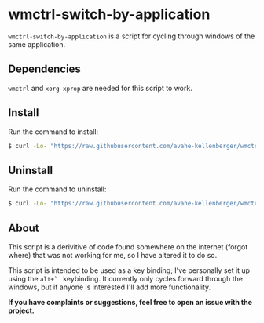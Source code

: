 # wmctrl-switch-by-application

`wmctrl-switch-by-application` is a script for cycling through windows of the same application.

## Dependencies
`wmctrl` and `xorg-xprop` are needed for this script to work.

## Install

Run the command to install:

```sh
$ curl -Lo- "https://raw.githubusercontent.com/avahe-kellenberger/wmctrl-switch-by-application/master/install.sh" | sudo bash
```

## Uninstall
Run the command to uninstall:
```sh
$ curl -Lo- "https://raw.githubusercontent.com/avahe-kellenberger/wmctrl-switch-by-application/master/uninstall.sh" | sudo bash
```

## About

This script is a derivitive of code found somewhere on the internet (forgot where) that was not working for me,
so I have altered it to do so.

This script is intended to be used as a key binding; I've personally set it up using the ``alt+` `` keybinding.
It currently only cycles forward through the windows, but if anyone is interested I'll add more functionality.


**If you have complaints or suggestions, feel free to open an issue with the project.**
